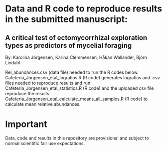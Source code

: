 # Data and R code to reproduce results in the submitted manuscript:

## A critical test of ectomycorrhizal exploration types as predictors of mycelial foraging
By: Karolina Jörgensen, Karina Clemmensen, Håkan Wallander, Björn Lindahl

Rel_abundances.csv (data file) needed to run the R codes below. 
Cafeteria_Jorgensen_etal_logratios.R (R code) generates logratios and .csv files needed to reproduce results and run:
Cafeteria_Jorgensen_etal_statistics.R (R code) and the uploaded csv file reproduce the results.
Cafeteria_Jorgensen_etal_calculate_means_all_samples.R (R code) to calculate mean relative abundances.

# Important
Data, code and results in this repository are provisional and subject to normal scientific fair use expectations.
